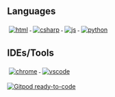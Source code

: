 <h2 name="languages">Languages</h2>
<p align="justified">
  <!-- For more icons please follow  https://github.com/MikeCodesDotNET/ColoredBadges -->
  <a href="#languages"><img src="https://raw.githubusercontent.com/markcrowe-com/coloredbadges/master/svg/dev/languages/html.svg" alt="html" style="vertical-align:top; margin:4px" />  </a><a href="#languages"><img src="https://raw.githubusercontent.com/markcrowe-com/coloredbadges/master/svg/dev/languages/csharp.svg" alt="csharp" style="vertical-align:top; margin:4px">
  </a><a href="#languages"><img src="https://raw.githubusercontent.com/markcrowe-com/coloredbadges/master/svg/dev/languages/js.svg" alt="js" style="vertical-align:top; margin:4px">
  </a><a href="#languages"><img src="https://raw.githubusercontent.com/markcrowe-com/coloredbadges/master/svg/dev/languages/python.svg" alt="python" style="vertical-align:top; margin:4px"></a>
</p>

<h2 name="tools">IDEs/Tools</h2>
<p align="justified">
  <a href="#tools"><img src="https://raw.githubusercontent.com/markcrowe-com/coloredbadges/master/svg/dev/misc/chrome.svg" alt="chrome" style="vertical-align:top; margin:4px">
  </a><a href="#tools"><img src="https://raw.githubusercontent.com/markcrowe-com/coloredbadges/master/svg/dev/tools/visualstudio_code.svg" alt="vscode" style="vertical-align:top; margin:4px"></a>
</p>

[![Gitpod ready-to-code](https://img.shields.io/badge/Gitpod-ready--to--code-blue?logo=gitpod)](https://gitpod.io/#https://github.com/markcrowe-com/markcrowe-com)

<!--
**markcrowe-com/markcrowe-com** is a ✨ _special_ ✨ repository because its `README.md` (this file) appears on your GitHub profile.

Here are some ideas to get you started:

- 🔭 I’m currently working on ...
- 🌱 I’m currently learning ...
- 👯 I’m looking to collaborate on ...
- 🤔 I’m looking for help with ...
- 💬 Ask me about ...
- 📫 How to reach me: ...
- 😄 Pronouns: ...
- ⚡ Fun fact: ...
-->

